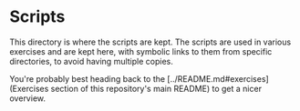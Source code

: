# Scripts

This directory is where the scripts are kept. The scripts are used in various exercises and are kept here, with symbolic links to them from specific directories, to avoid having multiple copies. 

You're probably best heading back to the [../README.md#exercises](Exercises section of this repository's main README) to get a nicer overview.
